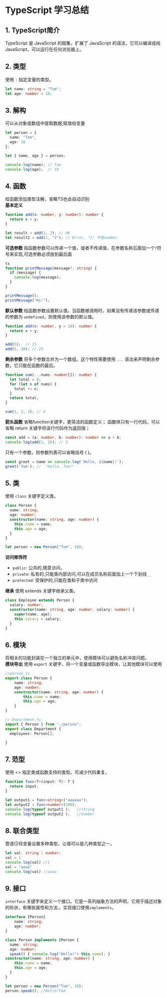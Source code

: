 # TypeScript 学习总结
## 1. TypeScript简介
TypeScript 是 JavaScript 的超集，扩展了 JavaScript 的语法，它可以编译成纯 JavaScript，可以运行在任何浏览器上。
## 2. 类型
使用 `:` 指定变量的类型。
```ts
let name: string = "Tom";
let age: number = 18;
```
## 3. 解构
可以从对象或数组中提取数据,赋值给变量
```ts
let person = {
  name: "Tom",
  age: 18
};

let { name, age } = person;

console.log(name); // Tom
console.log(age);  // 18
```
## 4. 函数
给函数添加类型注解，省略TS也会自动识别   
**基本定义**
```ts
function add(x: number, y: number): number {
  return x + y;
}

let result = add(1, 2); // OK
let result2 = add(1, "2"); // Error, "2" 不是number
```

**可选参数**
指函数参数可以传递一个值，或者不传递值，在参数名称后面加一个` ? `符号来实现,可选参数必须放到最后面
```ts
ts
function printMessage(message?: string) {
  if (message) {
    console.log(message);  
  }
}

printMessage(); 
printMessage("Hi!");

```

**默认参数**
给函数参数设置默认值。当函数被调用时，如果没有传递该参数或传递的参数为 `undefined`，则使用该参数的默认值。
```ts
function add(x: number, y = 10): number {
  return x + y;
}

add(5);  // 15
add(5, 20); // 25
```

**剩余参数**
将多个参数合并为一个数组。这个特性需要使用 `...` 语法来声明剩余参数，它只能在函数的最后。
```ts
function sum(...nums: number[]): number {
  let total = 0;
  for (let n of nums) {
    total += n;
  }
  return total;
}

sum(1, 2, 3); // 6
```
**箭头函数**
省略function关键字，更简洁的函数定义；
函数体只有一行代码，可以省略 return 关键字将该行代码作为返回值；
```ts
const add = (a: number, b: number): number => a + b;
console.log(add(1, 2)); // 3
```

只有一个参数，则参数列表可以省略括号 ( )。
```ts
const greet = name => console.log(`Hello, ${name}!`);
greet('Tom'); //  "Hello, Tom!"
```

## 5. 类
使用 `class` 关键字定义类。
```ts
class Person {
  name: string;
  age: number;
  constructor(name: string, age: number) {
    this.name = name;
    this.age = age;
  }
}

let person = new Person("Tom", 18);
```
**访问修饰符**
- `public`: 公共的,随意访问。
- `private`: 私有的,只能类内部访问,可以在成员名称前面加上一个下划线 `_`
- `protected`: 受保护的,只能在类和子类中访问

**继承**
使用 extends 关键字继承父类。
```ts
class Employee extends Person {
  salary: number;
  constructor(name: string, age: number, salary: number) {
    super(name, age);
    this.salary = salary;
  }
}
```

## 6. 模块
将相关的功能封装在一个独立的单元中，使用模块可以避免名称冲突问题。  
**模块导出**
使用 `export` 关键字，将一个变量或函数导出模块，让其他模块可以使用
```ts
//person.ts
export class Person {  
    name: string;
    age: number;
    constructor(name: string, age: number) {
        this.name = name;
        this.age = age;
    }
}
```
```ts
// Department.ts
import { Person } from "./person";
export class Department {
  employees: Person[];

}
```



## 7. 范型
使用 <> 指定类或函数支持的类型。可减少代码重复。
```ts  
function func<T>(input: T): T {
  return input;
}

let output1 = func<string>("aaaaaa"); 
let output2 = func<number>(100);     
console.log(typeof output1 );   //string
console.log(typeof output2 );   //number
```

## 8. 联合类型
管道(|)将变量设置多种类型，让值可以是几种类型之一。

```ts
let val: string | number;
val = 1
console.log(val) //1
val = "aaaa" 
console.log(val) //aaaa
```
## 9. 接口
`interface` 关键字来定义一个接口。它是一系列抽象方法的声明，它用于描述对象的形状，有哪些属性和方法.。实现接口使用`implements`。

```ts
interface IPerson{
    name: string;
    age: number;
}

class Person implements IPerson {
  name: string;
  age: number;
  speak() { console.log("Hello!"+ this.name); }
constructor(name: string, age: number) {
    this.name = name;
    this.age = age;
  }
}

let person = new Person("Tom", 18);
person.speak(); //Hello!Tom
```